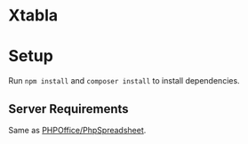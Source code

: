 # Xtabla

# Setup
Run `npm install` and `composer install` to install dependencies.

## Server Requirements
Same as [PHPOffice/PhpSpreadsheet](https://github.com/PHPOffice/PhpSpreadsheet).